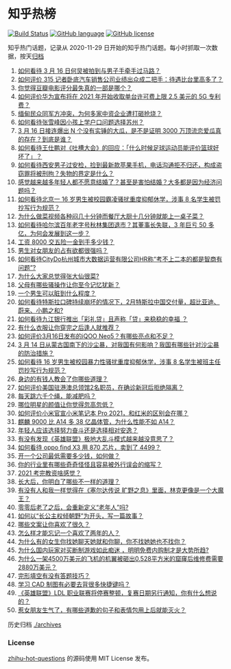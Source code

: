 # 知乎热榜
[![Build Status](https://github.com/ToWeLong/zhihu-hot-questions/workflows/CI/badge.svg)](https://github.com/ToWeLong/zhihu-hot-questions/actions)
[![GitHub language](https://img.shields.io/badge/language-golang-orange.svg)](https://golang.org/)
[![GitHub license](https://img.shields.io/github/license/ToWeLong/zhihu-hot-questions)](https://github.com/ToWeLong/zhihu-hot-questions/blob/main/LICENSE)

知乎热门话题，记录从 2020-11-29 日开始的知乎热门话题。每小时抓取一次数据，按天[归档](./archives)

<!-- BEGIN -->

1. [如何看待 3 月 16 日何炅被拍到与男子手牵手过马路？](https://www.zhihu.com/question/449585882)
1. [如何评价 315 记者卧底汽车销售公司业绩出众成二把手：待遇比台里高多了？](https://www.zhihu.com/question/449678180)
1. [你觉得豆瓣电影评分最失真的一部是哪个？](https://www.zhihu.com/question/346658239)
1. [如何评价华为宣布将在 2021 年开始收取单台许可费上限 2.5 美元的 5G 专利费？](https://www.zhihu.com/question/449679560)
1. [缅甸民众同军方冲突，为何多家中资企业遭打砸抢烧？](https://www.zhihu.com/question/449644684)
1. [如何看待张雪峰因小孩上学户口问题选择苏州？](https://www.zhihu.com/question/449231456)
1. [3 月 16 日接连爆出 N 个没有实锤的大瓜，是不是证明 3000 万顶流恋爱瓜真的存在？到底是谁？](https://www.zhihu.com/question/449640992)
1. [如何看待王仕鹏对《吐槽大会》的回应：「什么时候足球运动员能评价篮球好坏了」？](https://www.zhihu.com/question/449601303)
1. [如何看待西安男子过安检，捡到最新款苹果手机，电话沟通拒不归还，构成盗窃罪将被刑拘？失物的界定是什么？](https://www.zhihu.com/question/449610717)
1. [感觉越来越多年轻人都不愿意结婚了？甚至是害怕结婚？大多都是因为经济问题吗？](https://www.zhihu.com/question/448650271)
1. [如何看待北京一 16 岁男生被校园霸凌骚扰重度抑郁休学，涉事 8 名学生被罚抄写行为规范？](https://www.zhihu.com/question/449615368)
1. [为什么做菜视频各种闷几十分钟而餐厅大厨十几分钟就能上一桌子菜？](https://www.zhihu.com/question/387166677)
1. [如何看待哈尔滨百年老字号秋林集团退市？其董事长失联，3 年巨亏 50 多亿，为何会发展到这一步？](https://www.zhihu.com/question/448970133)
1. [工资 8000 交五险一金到手多少钱？](https://www.zhihu.com/question/372675379)
1. [男生对女朋友的占有欲都很强吗？](https://www.zhihu.com/question/332142062)
1. [如何看待CityDo杭州城市大数据运营有限公司HR称“考不上二本的都是智商有问题”?](https://www.zhihu.com/question/449638182)
1. [为什么大家总觉得张大仙很菜?](https://www.zhihu.com/question/384371807)
1. [父母有哪些骚操作让你至今记忆犹新？](https://www.zhihu.com/question/306434148)
1. [一个男生可以脏到什么程度？](https://www.zhihu.com/question/270616337)
1. [如何看待特斯拉口碑持续崩坏的情况下，2月特斯拉中国交付量，超比亚迪、蔚来、小鹏之和?](https://www.zhihu.com/question/448590405)
1. [如何看待九江银行推出「彩礼贷」且声称「贷」来稳稳的幸福 ？](https://www.zhihu.com/question/449598282)
1. [有什么衣服让你穿完之后逢人就推荐？](https://www.zhihu.com/question/368860490)
1. [如何评价3月16日发布的iQOO Neo5？有哪些亮点和不足？](https://www.zhihu.com/question/449594522)
1. [3 月 14 日从蒙古国南下的沙尘暴，对我国有何影响？我国有哪些针对沙尘暴的防治措施？](https://www.zhihu.com/question/449452410)
1. [如何看待 16 岁男生被校园暴力性骚扰重度抑郁休学，涉事 8 名学生被班主任罚抄写行为规范？](https://www.zhihu.com/question/449591184)
1. [身边的有钱人教会了你哪些道理？](https://www.zhihu.com/question/430653175)
1. [如何评价美国驻港澳总领馆2名职员，在确诊新冠后拒绝隔离？](https://www.zhihu.com/question/449472975)
1. [每天跳六千个绳，能减肥吗？](https://www.zhihu.com/question/289540511)
1. [哪位明星的颜值让你觉得忽高忽低？](https://www.zhihu.com/question/445285593)
1. [如何评价小米官宣小米笔记本 Pro 2021，和红米的区别会在哪？](https://www.zhihu.com/question/449610285)
1. [麒麟 9000 比 A14 多 38 亿晶体管，为什么性能不如 A14？](https://www.zhihu.com/question/448965635)
1. [年轻人应该选择努力奋斗还是选择相对安逸？](https://www.zhihu.com/question/449657927)
1. [有没有发现《英雄联盟》极地大乱斗模式越来越没意思了？](https://www.zhihu.com/question/444348970)
1. [如何看待 oppo find X3 用 870 芯片，卖到了 4499？](https://www.zhihu.com/question/448824396)
1. [开一个公司最低需要多少钱，如何做？](https://www.zhihu.com/question/19841830)
1. [你的行业里有哪些奇奇怪怪且容易被外行误会的缩写？](https://www.zhihu.com/question/449614248)
1. [2021 考完教资啥感觉？](https://www.zhihu.com/question/449137629)
1. [长大后，你明白了哪些不一样的道理？](https://www.zhihu.com/question/45394531)
1. [有没有人和我一样觉得在《塞尔达传说 旷野之息》里面，林克更像是一个大魔王？](https://www.zhihu.com/question/427646550)
1. [零零后老了之后，会重新定义“老年人”吗?](https://www.zhihu.com/question/449162702)
1. [如何以“长公主权倾朝野”为开头，写一篇故事？](https://www.zhihu.com/question/402010747)
1. [哪些文案让你喜欢了很久？](https://www.zhihu.com/question/442927183)
1. [怎么样才能忘记一个喜欢了两年的人？](https://www.zhihu.com/question/448026407)
1. [为什么有的女生你找她聊天她就和你聊，你不找她她也不找你？](https://www.zhihu.com/question/438373759)
1. [为什么国内玩家对买断制游戏如此痴迷 ，明明免费内购制才是大势所趋?](https://www.zhihu.com/question/449099344)
1. [为什么一架4500万美元的飞机的机翼被砸出0.528平方米的窟窿后维修费需要2880万美元？](https://www.zhihu.com/question/446051635)
1. [完形填空有没有答题技巧？](https://www.zhihu.com/question/21864589)
1. [学习 CAD 制图有必要去背很多快捷键吗？](https://www.zhihu.com/question/350875836)
1. [《英雄联盟》LDL 职业联赛将停赛整顿，复赛日期另行通知，你有什么想说的？](https://www.zhihu.com/question/449602832)
1. [惹女朋友生气了，有哪些道歉的句子和表情包用上后就能灭火？](https://www.zhihu.com/question/371652755)

<!-- END -->

历史归档 [./archives](./archives)


### License
[zhihu-hot-questions](https://github.com/towelong/zhihu-hot-questions) 的源码使用 MIT License 发布。